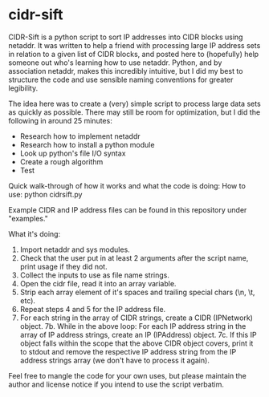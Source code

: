 # cidr-sift
CIDR-Sift is a python script to sort IP addresses into CIDR blocks using netaddr. It was written to help a friend with processing large IP address sets in relation to a given list of CIDR blocks, and posted here to (hopefully) help someone out who's learning how to use netaddr. Python, and by association netaddr, makes this incredibly intuitive, but I did my best to structure the code and use sensible naming conventions for greater legibility.

The idea here was to create a (very) simple script to process large data sets as quickly as possible. There may still be room for optimization, but I did the following in around 25 minutes:
- Research how to implement netaddr
- Research how to install a python module
- Look up python's file I/O syntax
- Create a rough algorithm
- Test

Quick walk-through of how it works and what the code is doing:
How to use:
python cidrsift.py <path-to-cidr-file> <path-to-ip-file>

Example CIDR and IP address files can be found in this repository under "examples."

What it's doing:
1. Import netaddr and sys modules.
2. Check that the user put in at least 2 arguments after the script name, print usage if they did not.
3. Collect the inputs to use as file name strings.
4. Open the cidr file, read it into an array variable.
5. Strip each array element of it's spaces and trailing special chars (\n, \t, etc).
6. Repeat steps 4 and 5 for the IP address file.
7. For each string in the array of CIDR strings, create a CIDR (IPNetwork) object.
7b. While in the above loop: For each IP address string in the array of IP address strings, create an IP (IPAddress) object.
7c. If this IP object falls within the scope that the above CIDR object covers, print it to stdout and remove the respective IP address string from the IP address strings array (we don't have to process it again).

Feel free to mangle the code for your own uses, but please maintain the author and license notice if you intend to use the script verbatim.

